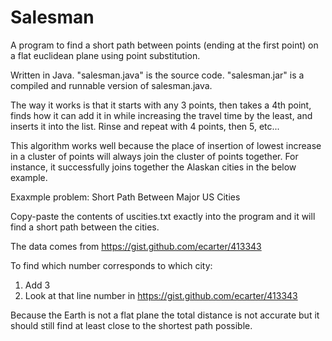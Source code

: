 
# Salesman

A program to find a short path between points (ending at the first point) 
on a flat euclidean plane using point substitution.

Written in Java. "salesman.java" is the source code.
"salesman.jar" is a compiled and runnable version of salesman.java.

The way it works is that it starts with any 3 points, then takes a 4th point, 
finds how it can add it in while increasing the travel time by the least, and 
inserts it into the list. Rinse and repeat with 4 points, then 5, etc...

This algorithm works well because the place of insertion of lowest increase in 
a cluster of points will always join the cluster of points together. For instance, 
it successfully joins together the Alaskan cities in the below example.



Exaxmple problem: Short Path Between Major US Cities

Copy-paste the contents of uscities.txt exactly into the program 
and it will find a short path between the cities.

The data comes from https://gist.github.com/ecarter/413343

To find which number corresponds to which city: 
1. Add 3
2. Look at that line number in https://gist.github.com/ecarter/413343

Because the Earth is not a flat plane the total distance is not accurate 
but it should still find at least close to the shortest path possible.



